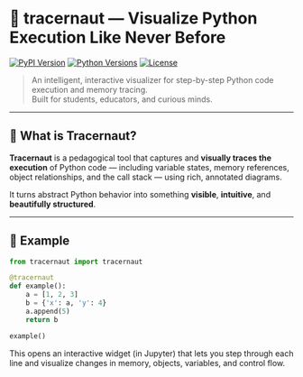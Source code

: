 # 🧠 tracernaut — Visualize Python Execution Like Never Before

[![PyPI Version](https://img.shields.io/pypi/v/tracernaut.svg)](https://pypi.org/project/tracernaut/)
[![Python Versions](https://img.shields.io/pypi/pyversions/tracernaut.svg)](https://pypi.org/project/tracernaut/)
[![License](https://img.shields.io/github/license/laioseman/tracernaut)](LICENSE)

> An intelligent, interactive visualizer for step-by-step Python code execution and memory tracing.  
> Built for students, educators, and curious minds.  

---

## 🚀 What is Tracernaut?

**Tracernaut** is a pedagogical tool that captures and **visually traces the execution** of Python code — including variable states, memory references, object relationships, and the call stack — using rich, annotated diagrams.

It turns abstract Python behavior into something **visible**, **intuitive**, and **beautifully structured**.

---

## 📸 Example

```python
from tracernaut import tracernaut

@tracernaut
def example():
    a = [1, 2, 3]
    b = {'x': a, 'y': 4}
    a.append(5)
    return b

example()
```

This opens an interactive widget (in Jupyter) that lets you step through each line and visualize changes in memory, objects, variables, and control flow.